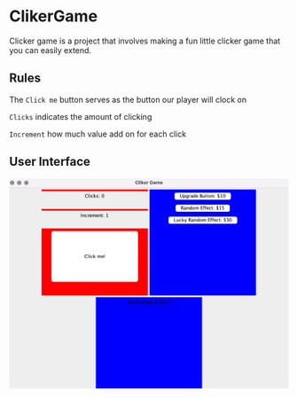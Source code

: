 # ClikerGame

Clicker game is a project that involves making a fun little clicker game that you can easily extend.


## Rules


The `Click me` button serves as the button our player will clock on

`Clicks` indicates the amount of clicking

`Increment` how much value add on for each click



## User Interface

![Alt text](image.png)